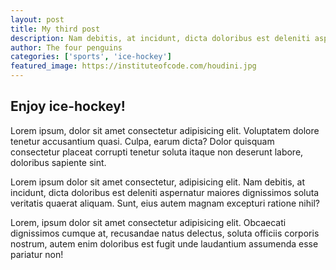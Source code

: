 ```yaml
---
layout: post
title: My third post
description: Nam debitis, at incidunt, dicta doloribus est deleniti aspernatur maiores dignissimos soluta veritatis quaerat aliquam.
author: The four penguins
categories: ['sports', 'ice-hockey']
featured_image: https://instituteofcode.com/houdini.jpg
---
```


## Enjoy ice-hockey!

Lorem ipsum, dolor sit amet consectetur adipisicing elit. Voluptatem dolore tenetur accusantium quasi. Culpa, earum dicta? Dolor quisquam consectetur placeat corrupti tenetur soluta itaque non deserunt labore, doloribus sapiente sint.

Lorem ipsum dolor sit amet consectetur, adipisicing elit. Nam debitis, at incidunt, dicta doloribus est deleniti aspernatur maiores dignissimos soluta veritatis quaerat aliquam. Sunt, eius autem magnam excepturi ratione nihil?

Lorem, ipsum dolor sit amet consectetur adipisicing elit. Obcaecati dignissimos cumque at, recusandae natus delectus, soluta officiis corporis nostrum, autem enim doloribus est fugit unde laudantium assumenda esse pariatur non!